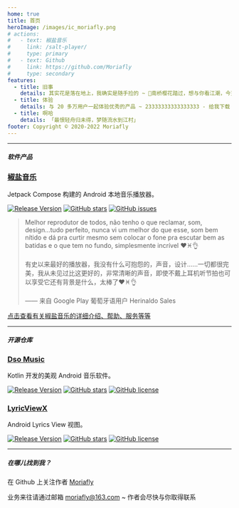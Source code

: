 ```yaml
---
home: true
title: 首页
heroImage: /images/ic_moriafly.png
# actions:
#   - text: 椒盐音乐
#     link: /salt-player/
#     type: primary
#   - text: Github
#     link: https://github.com/Moriafly
#     type: secondary
features:
  - title: 旧事
    details: 其实花是落在地上，我确实是随手捡的 ~ 🌸南桥樱花踏过，想与你看江潮，今天还在等你回我一个笑容 (●'◡'●)
  - title: 体验
    details: 与 20 多万用户一起体验优秀的产品 ~ 23333333333333333 - 给我下载
  - title: 啊哈
    details: 「最恨轻舟归未得，梦随流水到江村」
footer: Copyright © 2020-2022 Moriafly
---
```


---

##### 软件产品

### [**椒盐音乐**](/HiMoriafly/salt-player/)

Jetpack Compose 构建的 Android 本地音乐播放器。

[![Release Version](https://img.shields.io/github/v/release/Moriafly/SaltPlayerSource)](https://github.com/Moriafly/SaltPlayerSource/releases/latest)
[![GitHub stars](https://img.shields.io/github/stars/Moriafly/SaltPlayerSource)](https://github.com/Moriafly/SaltPlayerSource/stargazers)
[![GitHub issues](https://img.shields.io/github/issues/Moriafly/SaltPlayerSource)](https://github.com/Moriafly/SaltPlayerSource/issues)

> Melhor reprodutor de todos, não tenho o que reclamar, som, design...tudo perfeito, nunca vi um melhor do que esse, som bem nítido e dá pra curtir mesmo sem colocar o fone pra escutar bem as batidas e o que tem no fundo, simplesmente incrível ❤♓👌<br><br>
有史以来最好的播放器，我没有什么可抱怨的，声音，设计......一切都很完美，我从未见过比这更好的，非常清晰的声音，即使不戴上耳机听节拍也可以享受它还有背景是什么，太棒了❤♓👌<br><br>
 —— 来自 Google Play 葡萄牙语用户 Herinaldo Sales

[点击查看有关椒盐音乐的详细介绍、帮助、服务等等](/HiMoriafly/salt-player/)

---

##### 开源仓库

### [**Dso Music**](https://github.com/Moriafly/DsoMusic)

Kotlin 开发的美观 Android 音乐软件。

[![Release Version](https://img.shields.io/github/v/release/Moriafly/DsoMusic)](https://github.com/Moriafly/DsoMusic/releases/latest)
[![GitHub stars](https://img.shields.io/github/stars/Moriafly/DsoMusic)](https://github.com/Moriafly/DsoMusic/stargazers)
[![GitHub license](https://img.shields.io/github/license/Moriafly/DsoMusic)](LICENSE)

### [**LyricViewX**](https://github.com/Moriafly/LyricViewX)

Android Lyrics View 视图。

[![Release Version](https://img.shields.io/github/v/release/Moriafly/LyricViewX)](https://github.com/Moriafly/LyricViewX/releases/latest)
[![GitHub stars](https://img.shields.io/github/stars/Moriafly/LyricViewX)](https://github.com/Moriafly/LyricViewX/stargazers)
[![GitHub license](https://img.shields.io/github/license/Moriafly/LyricViewX)](LICENSE)

---

##### 在哪儿找到我？

在 Github 上关注作者 [Moriafly](https://github.com/Moriafly)

业务来往请通过邮箱 moriafly@163.com ~ 作者会尽快与你取得联系